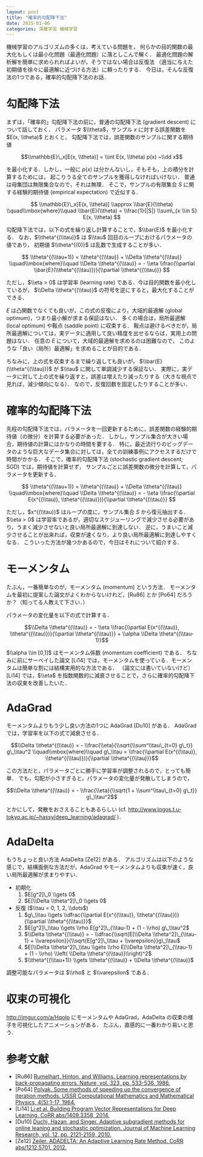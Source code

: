 ```yaml
---
layout: post
title: "確率的勾配降下法"
date: 2015-01-06
categories: 深層学習 機械学習
---
```


機械学習のアルゴリズムの多くは，考えている問題を，
何らかの目的関数の最大化もしくは最小化問題（最適化問題）に落としこんで解く．
最適化問題の解析解を簡単に求められればよいが，そうではない場合は反復法
（適当に与えた初期値を徐々に最適解に近づける方法）に頼ったりする．
今日は，そんな反復法の1つである，確率的勾配降下法のお話．

勾配降下法
========

まずは，「確率的」勾配降下法の前に，普通の勾配降下法 (gradient descent) について話しておく．
パラメータ $\\theta$，サンプル $x$ に対する誤差関数を $E(x, \\theta)$ とおくと，
勾配降下法では，誤差関数のサンプルに関する期待値

$$\\mathbb{E}\_x[E(x, \\theta)] = \\int E(x, \\theta) p(x) ~\\dd x$$

を最小化する．しかし，一般に $p(x)$ は分かんないし，そもそも，上の積分を計算するためには，
起こりうる全てのサンプルを獲得しなければいけない．
普通は母集団は無限集合なので，それは無理．
そこで，サンプルの有限集合 $S$ に関する経験的期待値 (empirical expectation) で近似する．

$$
  \\mathbb{E}\_x[E(x, \\theta)] \\approx \\bar{E}(\\theta)
  \\quad\\mbox{where}\\quad
  \\bar{E}(\\theta) = \\frac{1}{|S|} \\sum\_{x \\in S} E(x, \\theta)
$$

勾配降下法では，以下の式を繰り返し計算することで，$\\bar{E}$ を最小化する．
なお，$\\theta^{(\\tau)}$ は $\\tau$ 回目のループにおけるパラメータの値であり，
初期値 $\\theta^{(0)}$ は乱数で生成することが多い．

$$
  \\theta^{(\\tau+1)} = \\theta^{(\\tau)} + \\Delta \\theta^{(\\tau)}
  \\quad\\mbox{where}\\quad
  \\Delta \\theta^{(\\tau)} = - \\eta \\frac{\\partial \\bar{E}(\\theta^{(\\tau)})}{\\partial \\theta^{(\\tau)}}
$$

ただし，$\\eta > 0$ は学習率 (learning rate) である．今は目的関数を最小化しているが，
$\\Delta \\theta^{(\\tau)}$ の符号を逆にすると，最大化することができる．

$E$ は凸関数でなくても良いが，この式の反復により，大域的最適解 (global optimum)，つまり最小解が求まる保証はない．
多くの場合は，局所最適解 (local optimum) や鞍点 (saddle point) に収束する．
鞍点は避けるべきだが，局所最適解については，実データに適用して良い精度を出せるならば，実用上の問題はない．
任意の $E$ について，大域的最適解を求めるのは困難なので，
このような「良い（局所）最適解」を求めることが目的である．

ちなみに，上の式を収束するまで繰り返しても良いが，
$\\bar{E}(\\theta^{(\\tau)})$ が $\\tau$ に関して単調減少する保証ない．
実際に，実データに対して上の式を繰り返すと，誤差は増えたり減ったりする（大きな視点で見れば，減少傾向になる）．
なので，反復回数を固定したりすることが多い．

確率的勾配降下法
=============

先程の勾配降下法では，パラメータを一回更新するために，誤差関数の経験的期待値（の微分）を計算する必要があった．
しかし，サンプル集合が大きい場合，期待値の計算にはかなりの時間を要する．
特に，最近流行りのビッグデータのような巨大なデータ集合に対しては，全ての訓練事例にアクセスするだけで時間がかかる．
そこで，確率的勾配降下法 (stochastic gradient descent; SGD) では，期待値を計算せず，
サンプルごとに誤差関数の微分を計算して，パラメータを更新する．

$$
  \\theta^{(\\tau+1)} = \\theta^{(\\tau)} + \\Delta \\theta^{(\\tau)}
  \\quad\\mbox{where}\\quad
  \\Delta \\theta^{(\\tau)} = - \\eta \\frac{\\partial E(x^{(\\tau)}, \\theta^{(\\tau)})}{\\partial \\theta^{(\\tau)}}
$$

ただし，$x^{(\\tau)}$ はループの度に，サンプル集合 $S$ から復元抽出する．
$\\eta > 0$ は学習率であるが，適切なスケジューリングで減少させる必要があり，うまく減少させないと良い局所最適解に到達しない．
逆に，うまいこと減少させることが出来れば，収束が速くなり，より良い局所最適解に到達しやすくなる．
こういった方法が幾つかあるので，今日はそれについて紹介する．

モーメンタム
==========

たぶん，一番簡単なのが，モーメンタム (momentum) という方法．
モーメンタムを最初に提案した論文がよくわからないけれど，[Ru86] とか [Po64] だろうか？（知ってる人教えて下さい．）

パラメータの変化量を以下の式で計算する．

$$\\Delta \\theta^{(\\tau)}
  = - \\eta \\frac{\\partial E(x^{(\\tau)}, \\theta^{(\\tau)})}{\\partial \\theta^{(\\tau)}}
    + \\alpha \\Delta \theta^{(\\tau-1)}$$

$\\alpha \\in [0,1]$ はモーメンタム係数 (momentum coefficient) である．
ちなみに前にサーベイした論文 [Li14] では，モーメンタムを使っている．モーメンタムは簡単な割には結構実用的な方法である．
（論文には書いていないけど）[Li14] では，$\\eta$ を指数関数的に減衰させることで，さらに確率的勾配降下法の収束を改善したいた．

AdaGrad
=======

モーメンタムよりもう少し良い方法の1つに AdaGrad [Du10] がある．
AdaGrad では，学習率を以下の式で減衰させる．

$$\\Delta \\theta^{(\\tau)}
  = - \\frac{\\eta}{\\sqrt{\\sum^\\tau\_{t=0} g\_t}} g\_\\tau^2
  \\quad\\mbox{where}\\quad
  g\_\\tau =
  \\frac{\\partial E(x^{(\\tau)}, \\theta^{(\\tau)})}{\\partial \\theta^{(\\tau)}}$$

この方法だと，パラメータごとに勝手に学習率が調整されるので，とっても簡単．
でも，勾配が小さすぎると，パラメータの変化量が発散してしまうので，

$$\\Delta \\theta^{(\\tau)}
  = - \\frac{\\eta}{\\sqrt{1 + \\sum^\\tau\_{t=0} g\_t}} g\_\\tau^2$$

とかにして，発散をおさえることもあるらしい (cf. http://www.logos.t.u-tokyo.ac.jp/~hassy/deep_learning/adagrad/ )．

AdaDelta
========

もうちょっと良い方法 AdaDelta [Ze12] がある．
アルゴリズムは以下のような感じで，結構面倒な方法だが，AdaGrad やモーメンタムよりも収束が速く，良い局所最適解が求まりやすい．

- 初期化
   1. $E[g^2]\_0 \\gets 0$
   2. $E[\\Delta \\theta^2]\_0 \\gets 0$
- 反復 ($\\tau = 0, 1, 2, \\dots$)
   1. $g\_\\tau \\gets \\dfrac{\\partial E(x^{(\\tau)}, \\theta^{(\\tau)})}{\\partial \\theta^{(\\tau)}}$
   2. $E[g^2]\_\\tau \\gets \\rho E[g^2]\_{\\tau-1} + (1 - \\rho) g\_\\tau^2$
   3. $\\Delta \\theta^{(\\tau)} = - \\dfrac{\\sqrt{E[\\Delta \\theta^2]\_{\\tau-1} + \\varepsilon}}{\\sqrt{E[g^2]\_\\tau + \\varepsilon}}g\_\\tau$
   4. $E[\\Delta \\theta^2]\_\\tau \\gets \\rho E[\\Delta \\theta^2]\_{\\tau-1} + (1 - \\rho) \\left( \\Delta \\theta^{(\\tau)}\\right)^2$
   5. $\\theta^{(\\tau+1)} \\gets \\theta^{(\\tau)} + \\Delta \\theta^{(\\tau)}$

調整可能なパラメータは $\\rho$ と $\\varepsilon$ である．

収束の可視化
==========

http://imgur.com/a/Hqolp にモーメンタムや AdaGrad，AdaDelta の収束の様子を可視化したアニメーションがある．
たぶん，直感的に一番わかり易いと思う．

参考文献
=======

- [Ru86] [Rumelhart, Hinton, and Williams.
  Learning representations by back-propagating errors.
  Nature, vol. 323, pp. 533-536,
  1986.](http://www.iro.umontreal.ca/~vincentp/ift3395/lectures/backprop_old.pdf)
- [Po64] [Polyak.
  Some methods of speeding up the convergence of iteration methods.
  USSR Computational Mathematics and Mathematical Physics, 4(5):1-17,
  1964.](http://www.sciencedirect.com/science/article/pii/0041555364901375)
- [Li14] [Li et al.
  Building Program Vector Representations for Deep Learning.
  CoRR abs/1409.3358,
  2014.](http://arxiv.org/abs/1409.3358)
- [Du10] [Duchi, Hazan, and Singer.
  Adaptive subgradient methods for online leaning and stochastic optimization.
  Journal of Machine Learning Research, vol. 12, pp. 2121-2159,
  2010.](http://jmlr.org/papers/v12/duchi11a.html)
- [Ze12] [Zeiler.
  ADADELTA: An Adaptive Learning Rate Method.
  CoRR abs/1212.5701,
  2012.](http://arxiv.org/abs/1212.5701)
